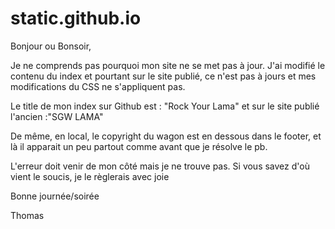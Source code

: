 # static.github.io

Bonjour ou Bonsoir,

Je ne comprends pas pourquoi mon site ne se met pas à jour. J'ai modifié le contenu du index et pourtant sur le site publié, ce n'est
pas à jours et mes modifications du CSS ne s'appliquent pas.

Le title de mon index sur Github est : "Rock Your Lama" et sur le site publié l'ancien :"SGW LAMA"

De même, en local, le copyright du wagon est en dessous dans le footer, et là il apparait un peu partout comme avant que je résolve
le pb.

L'erreur doit venir de mon côté mais je ne trouve pas.
Si vous savez d'où vient le soucis, je le règlerais avec joie

Bonne journée/soirée

Thomas
